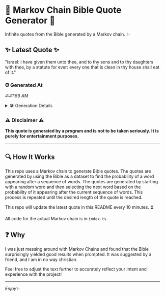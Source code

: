 # 📖 Markov Chain Bible Quote Generator 📖

Infinite quotes from the Bible generated by a Markov chain. ✨

## ✨ Latest Quote ✨
"israel: i have given them unto thee, and to thy sons and to thy daughters with thee, by a statute for ever: every one that is clean in thy house shall eat of it."

### ⏰ Generated At
*4:41:59 AM*

<details>
    <summary>🛠️ Generation Details</summary>
    <p>
        <strong>🌱 Seed:</strong> israel:<br>
        <strong>🔄 Iterations:</strong> 33<br>
        <strong>📜 Context History:</strong><br>[ israel: ]: i<br>[ israel:, i ]: have<br>[ israel:, i, have ]: given<br>[ israel:, i, have, given ]: them<br>[ israel:, i, have, given, them ]: unto<br>[ israel:, i, have, given, them, unto ]: thee,<br>[ i, have, given, them, unto, thee, ]: and<br>[ have, given, them, unto, thee,, and ]: to<br>[ given, them, unto, thee,, and, to ]: thy<br>[ them, unto, thee,, and, to, thy ]: sons<br>[ unto, thee,, and, to, thy, sons ]: and<br>[ thee,, and, to, thy, sons, and ]: to<br>[ and, to, thy, sons, and, to ]: thy<br>[ to, thy, sons, and, to, thy ]: daughters<br>[ thy, sons, and, to, thy, daughters ]: with<br>[ sons, and, to, thy, daughters, with ]: thee,<br>[ and, to, thy, daughters, with, thee, ]: by<br>[ to, thy, daughters, with, thee,, by ]: a<br>[ thy, daughters, with, thee,, by, a ]: statute<br>[ daughters, with, thee,, by, a, statute ]: for<br>[ with, thee,, by, a, statute, for ]: ever:<br>[ thee,, by, a, statute, for, ever: ]: every<br>[ by, a, statute, for, ever:, every ]: one<br>[ a, statute, for, ever:, every, one ]: that<br>[ statute, for, ever:, every, one, that ]: is<br>[ for, ever:, every, one, that, is ]: clean<br>[ ever:, every, one, that, is, clean ]: in<br>[ every, one, that, is, clean, in ]: thy<br>[ one, that, is, clean, in, thy ]: house<br>[ that, is, clean, in, thy, house ]: shall<br>[ is, clean, in, thy, house, shall ]: eat<br>[ clean, in, thy, house, shall, eat ]: of<br>[ in, thy, house, shall, eat, of ]: it.<br>
    </p>
</details>

### ⚠️ Disclaimer ⚠️
**This quote is generated by a program and is not to be taken seriously. It is purely for entertainment purposes.**

---

## 🔍 How It Works

This repo uses a Markov chain to generate Bible quotes. The quotes are generated by using the Bible as a dataset to find the probability of a word appearing after a sequence of words. The quotes are generated by starting with a random word and then selecting the next word based on the probability of it appearing after the current sequence of words. This process is repeated until the desired length of the quote is reached.

This repo will update the latest quote in this README every 10 minutes. ⏳

All code for the actual Markov chain is in `index.ts`.

## ❓ Why

I was just messing around with Markov Chains and found that the Bible surprisingly yielded good results when prompted. 
It was suggested by a friend, and I am in no way christian.

Feel free to adjust the text further to accurately reflect your intent and experience with the project!

---

*Enjoy*✨
